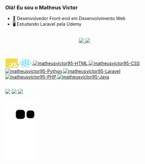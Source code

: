 ### Olá! Eu sou o Matheus Victor




- 💼 Desenvolvedor Front-end em Desenvolvimento Web
- 🖥️ Estudando Laravel pela Udemy

##


 <div align="center">
  <a href="https://github.com/matheusvictor95">
  <img height="180em" src="https://github-readme-stats.vercel.app/api?username=matheusvictor95&show_icons=true&theme=dracula&include_all_commits=true&count_private=true"/>
  <img height="180em" src="https://github-readme-stats.vercel.app/api/top-langs/?username=matheusvictor95&layout=compact&langs_count=7&theme=dracula"/>
    </div>
    
    
  ##
  
  <div style="display: inline_block"><br>
<img align="center" alt="matheusvictor95-Js" height="30" width="40" src="https://raw.githubusercontent.com/devicons/devicon/master/icons/javascript/javascript-plain.svg">
 
  <img align="center" alt="matheusvictor95-React" height="30" width="40" src="https://raw.githubusercontent.com/devicons/devicon/master/icons/react/react-original.svg">
  <img align="center" alt="matheusvictor95-HTML" height="30" width="40" src="https://cdn.jsdelivr.net/gh/devicons/devicon/icons/html5/html5-original-wordmark.svg">
  <img align="center" alt="matheusvictor95-CSS" height="30" width="40" src="https://cdn.jsdelivr.net/gh/devicons/devicon/icons/css3/css3-original-wordmark.svg">
  <img align="center" alt="matheusvictor95-Python" height="30" width="40" src="https://cdn.jsdelivr.net/gh/devicons/devicon/icons/python/python-plain-wordmark.svg"">
  <img align="center" alt="matheusvictor95-Laravel" height="30" width="40" src="https://cdn.jsdelivr.net/gh/devicons/devicon/icons/laravel/laravel-plain-wordmark.svg" >
   <img align="center" alt="matheusvictor95-PHP" height="30" width="40" src="https://cdn.jsdelivr.net/gh/devicons/devicon/icons/php/php-original.svg">
   
   <img align="center" alt="matheusvictor95-Java" height="30" width="40" src="https://cdn.jsdelivr.net/gh/devicons/devicon/icons/java/java-plain-wordmark.svg" >
   
     
 </div>
     
          
  ##
  
  
  <div> 
  <a href="https://www.instagram.com/matheusvictor95/" target="_blank" rel="noopener noreferrer"><img src="https://img.shields.io/badge/-Instagram-%23E4405F?style=for-the-badge&logo=instagram&logoColor=white" target="_blank" rel="noopener noreferrer"></a>
 <a href = "matheusv.diniz95@gmail.com" target="_blank"><img src="https://img.shields.io/badge/-Gmail-%23333?style=for-the-badge&logo=gmail&logoColor=white" target="_blank" ></a>
  <a href="mailto:https://www.linkedin.com/in/matheus-victor-79028abb/" target="_blank" ><img src="https://img.shields.io/badge/-LinkedIn-%230077B5?style=for-the-badge&logo=linkedin&logoColor=white" target="_blank" ></a> 
  
  ![Snake animation](https://github.com/matheusvictor95/matheusvictor95/blob/output/github-contribution-grid-snake.svg)
 </div>



